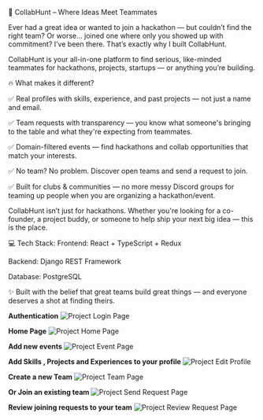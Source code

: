 🌟 CollabHunt – Where Ideas Meet Teammates

Ever had a great idea or wanted to join a hackathon — but couldn’t find the right team? Or worse… joined one where only you showed up with commitment?
I’ve been there. That’s exactly why I built CollabHunt.

CollabHunt is your all-in-one platform to find serious, like-minded teammates for hackathons, projects, startups — or anything you’re building.

🔥 What makes it different?

✅ Real profiles with skills, experience, and past projects — not just a name and email.

✅ Team requests with transparency — you know what someone's bringing to the table and what they're expecting from teammates.

✅ Domain-filtered events — find hackathons and collab opportunities that match your interests.

✅ No team? No problem. Discover open teams and send a request to join.

✅ Built for clubs & communities — no more messy Discord groups for teaming up people when you are organizing a hackathon/event.

CollabHunt isn’t just for hackathons. Whether you're looking for a co-founder, a project buddy, or someone to help ship your next big idea — this is the place.

💻 Tech Stack:
Frontend: React + TypeScript + Redux

Backend: Django REST Framework

Database: PostgreSQL

✨ Built with the belief that great teams build great things — and everyone deserves a shot at finding theirs.

**Authentication**
![Project Login Page](https://github.com/user-attachments/assets/8d83185c-f8dd-4d3a-aaac-c08d0f858e4a)

**Home Page**
![Project Home Page](https://github.com/user-attachments/assets/0a3444b3-958d-4cd4-ad9e-880749c64143)

**Add new events**
![Project Event Page](https://github.com/user-attachments/assets/8970adeb-424e-4353-9348-b7ab0d8afcbb)

**Add Skills , Projects and Experiences to your profile**
![Project Edit Profile](https://github.com/user-attachments/assets/8ee4bfcc-2557-418f-a2b2-2a9ac9a96311)

**Create a new Team**
![Project Team Page](https://github.com/user-attachments/assets/3b5a38d6-84db-44b8-b287-dad1d88fffcb)

**Or Join an existing team**
![Project Send Request Page](https://github.com/user-attachments/assets/4564ae5f-f739-4573-b764-104ad7c90cc8)

**Review joining requests to your team**
![Project Review Request Page](https://github.com/user-attachments/assets/5a586024-1e2a-4ffd-bb91-9edc250ec22f)






